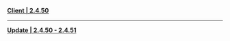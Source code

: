 **[Client | 2.4.50](https://autopatchhk.yuanshen.com/client_app/download/beta_pc/20220103113746_1iEKfOMsMgpjPbFT/GenshinImpact_2.4.50_beta.zip)**

-----

**[Update | 2.4.50 - 2.4.51](https://autopatchhk.yuanshen.com/client_app/beta_update/hk4e_global/25/game_2.4.50_2.4.51_diff_CkfeSji0uPLI4gQM.zip)**
